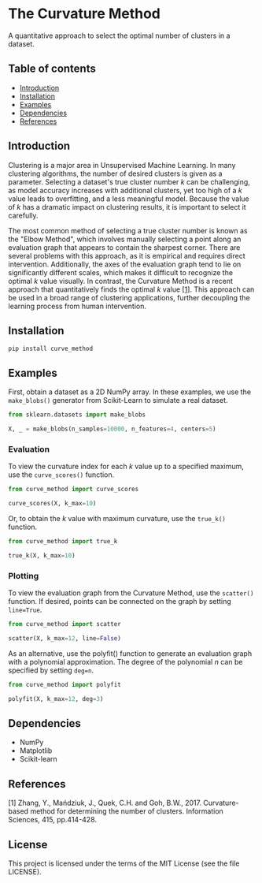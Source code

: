 # The Curvature Method

A quantitative approach to select the optimal number of clusters in a dataset.

## Table of contents
* [Introduction](#introduction)
* [Installation](#installation)
* [Examples](#examples)
* [Dependencies](#dependencies)
* [References](#references)

## Introduction

Clustering is a major area in Unsupervised Machine Learning. In many
clustering algorithms, the number of desired clusters is given as a
parameter. Selecting a dataset's true cluster number _k_ can be 
challenging, as model accuracy increases with additional clusters, yet 
too high of a _k_ value leads to overfitting, and a less meaningful model. 
Because the value of _k_ has a dramatic impact on clustering results, 
it is important to select it carefully.

The most common method of selecting a true cluster number is known as
the "Elbow Method", which involves manually selecting a point along an
evaluation graph that appears to contain the sharpest corner. There are
several problems with this approach, as it is empirical and requires direct
intervention. Additionally, the axes of the evaluation graph tend to lie on 
significantly different scales, which makes it difficult to recognize the 
optimal _k_ value visually. In contrast, the Curvature Method is a recent 
approach that quantitatively finds the optimal _k_ value [[1]](#1). This 
approach can be used in a broad range of clustering applications, further 
decoupling the learning process from human intervention.

## Installation
```
pip install curve_method
```

## Examples
First, obtain a dataset as a 2D NumPy array. In these examples, we use the 
`make_blobs()` generator from Scikit-Learn to simulate a real dataset.
```python
from sklearn.datasets import make_blobs

X, _ = make_blobs(n_samples=10000, n_features=4, centers=5)
```

### Evaluation
To view the curvature index for each _k_ value up to a specified maximum, 
use the `curve_scores()` function.
```python
from curve_method import curve_scores

curve_scores(X, k_max=10)
```

Or, to obtain the _k_ value with maximum curvature, use the `true_k()` 
function.
```python
from curve_method import true_k

true_k(X, k_max=10)
```

### Plotting
To view the evaluation graph from the Curvature Method, use the 
`scatter()` function. If desired, points can be connected on the graph by 
setting `line=True`.
```python
from curve_method import scatter

scatter(X, k_max=12, line=False)
```

As an alternative, use the polyfit() function to generate an evaluation 
graph with a polynomial approximation. The degree of the polynomial _n_ 
can be specified by setting `deg=n`.
```python
from curve_method import polyfit

polyfit(X, k_max=12, deg=3)
```

## Dependencies
* NumPy
* Matplotlib
* Scikit-learn

## References
<a name="1"></a>
[1] Zhang, Y., Mańdziuk, J., Quek, C.H. and Goh, B.W., 2017.
Curvature-based method for determining the number of clusters.
Information Sciences, 415, pp.414-428.

## License
This project is licensed under the terms of the MIT License (see the file 
LICENSE).